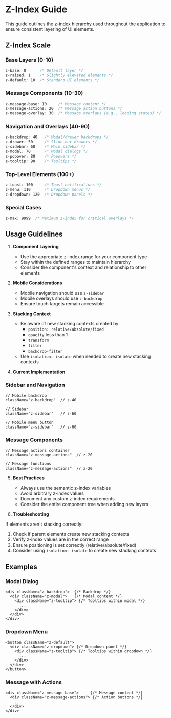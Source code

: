 # Z-Index Guide

This guide outlines the z-index hierarchy used throughout the application to ensure consistent layering of UI elements.

## Z-Index Scale

### Base Layers (0-10)
```css
z-base: 0      /* Default layer */
z-raised: 1    /* Slightly elevated elements */
z-default: 10  /* Standard UI elements */
```

### Message Components (10-30)
```css
z-message-base: 10     /* Message content */
z-message-actions: 20  /* Message action buttons */
z-message-overlay: 30  /* Message overlays (e.g., loading states) */
```

### Navigation and Overlays (40-90)
```css
z-backdrop: 40   /* Modal/drawer backdrops */
z-drawer: 50     /* Slide-out drawers */
z-sidebar: 60    /* Main sidebar */
z-modal: 70      /* Modal dialogs */
z-popover: 80    /* Popovers */
z-tooltip: 90    /* Tooltips */
```

### Top-Level Elements (100+)
```css
z-toast: 100     /* Toast notifications */
z-menu: 110      /* Dropdown menus */
z-dropdown: 120  /* Dropdown panels */
```

### Special Cases
```css
z-max: 9999  /* Maximum z-index for critical overlays */
```

## Usage Guidelines

1. **Component Layering**
   - Use the appropriate z-index range for your component type
   - Stay within the defined ranges to maintain hierarchy
   - Consider the component's context and relationship to other elements

2. **Mobile Considerations**
   - Mobile navigation should use `z-sidebar`
   - Mobile overlays should use `z-backdrop`
   - Ensure touch targets remain accessible

3. **Stacking Context**
   - Be aware of new stacking contexts created by:
     - `position: relative/absolute/fixed`
     - `opacity` less than 1
     - `transform`
     - `filter`
     - `backdrop-filter`
   - Use `isolation: isolate` when needed to create new stacking contexts

4. **Current Implementation**

### Sidebar and Navigation
```tsx
// Mobile backdrop
className="z-backdrop"  // z-40

// Sidebar
className="z-sidebar"   // z-60

// Mobile menu button
className="z-sidebar"   // z-60
```

### Message Components
```tsx
// Message actions container
className="z-message-actions"  // z-20

// Message functions
className="z-message-actions"  // z-20
```

5. **Best Practices**
   - Always use the semantic z-index variables
   - Avoid arbitrary z-index values
   - Document any custom z-index requirements
   - Consider the entire component tree when adding new layers

6. **Troubleshooting**

If elements aren't stacking correctly:
1. Check if parent elements create new stacking contexts
2. Verify z-index values are in the correct range
3. Ensure positioning is set correctly (relative/absolute/fixed)
4. Consider using `isolation: isolate` to create new stacking contexts

## Examples

### Modal Dialog
```tsx
<div className="z-backdrop">  {/* Backdrop */}
  <div className="z-modal">   {/* Modal content */}
    <div className="z-tooltip"> {/* Tooltips within modal */}
      ...
    </div>
  </div>
</div>
```

### Dropdown Menu
```tsx
<button className="z-default">
  <div className="z-dropdown"> {/* Dropdown panel */}
    <div className="z-tooltip"> {/* Tooltips within dropdown */}
      ...
    </div>
  </div>
</button>
```

### Message with Actions
```tsx
<div className="z-message-base">     {/* Message content */}
  <div className="z-message-actions"> {/* Action buttons */}
    ...
  </div>
</div>
